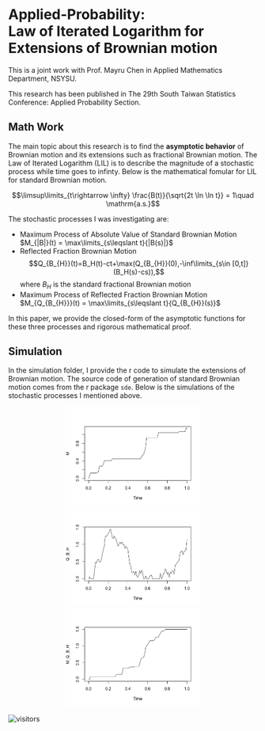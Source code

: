 # Applied-Probability:<br /> Law of Iterated Logarithm for Extensions of Brownian motion<br />
This is a joint work with Prof. Mayru Chen in Applied Mathematics Department, NSYSU.

This research has been published in The 29th South Taiwan Statistics Conference: Applied Probability Section.

## Math Work

The main topic about this research is to find the **asymptotic behavior** of Brownian motion and its extensions such as fractional Brownian motion. The Law of Iterated Logarithm (LIL) is to describe the magnitude of a stochastic process while time goes to infinty. Below is the mathematical fomular for LIL for standard Brownian motion.

$$\limsup\limits_{t\rightarrow \infty} \frac{B(t)}{\sqrt{2t \ln \ln t}} = 1\quad \mathrm{a.s.}$$

The stochastic processes I was investigating are:
- Maximum Process of Absolute Value of Standard Brownian Motion $M_{|B|}(t) = \max\limits_{s\leqslant t}{|B(s)|}$
- Reflected Fraction Brownian Motion $$Q_{B_{H}}(t)=B_H(t)-ct+\max(Q_{B_{H}}(0),-\inf\limits_{s\in [0,t]}(B_H(s)-cs)),$$ where $B_H$ is the standard fractional Brownian motion
- Maximum Process of Reflected Fraction Brownian Motion $M_{Q_{B_{H}}}(t) = \max\limits_{s\leqslant t}{Q_{B_{H}}(s)}$

In this paper, we provide the closed-form of the asymptotic functions for these three processes and rigorous mathematical proof.

## Simulation

In the simulation folder, I provide the r code to simulate the extensions of Brownian motion. The source code of generation of standard Brownian motion comes from the r package ```sde```. Below is the simulations of the stochastic processes I mentioned above.
<p align="center">
<img height="200" src="https://github.com/simonchung87/Applied-Probability/blob/main/Simulation/MPS.png">
<img height="200" src="https://github.com/simonchung87/Applied-Probability/blob/main/Simulation/RBM.png">
<img height="200" src="https://github.com/simonchung87/Applied-Probability/blob/main/Simulation/MRBM.png">
</p>


<a><img src="https://visitor-badge.glitch.me/badge?page_id=simonchung87.503192919" alt="visitors"></a>
